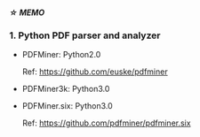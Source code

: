 ##### ☆ MEMO

### 1. Python PDF parser and analyzer

* PDFMiner: Python2.0

   Ref: https://github.com/euske/pdfminer

* PDFMiner3k: Python3.0
* PDFMiner.six: Python3.0

   Ref: https://github.com/pdfminer/pdfminer.six
